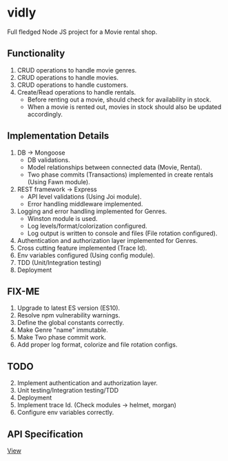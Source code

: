 # vidly
Full fledged Node JS project for a Movie rental shop.

## Functionality
1. CRUD operations to handle movie genres.
2. CRUD operations to handle movies.
3. CRUD operations to handle customers.
4. Create/Read operations to handle rentals.
    - Before renting out a movie, should check for availability in stock.
    - When a movie is rented out, movies in stock should also be updated accordingly.

## Implementation Details
1. DB -> Mongoose
    - DB validations.
    - Model relationships between connected data (Movie, Rental).
    - Two phase commits (Transactions) implemented in create rentals (Using Fawn module).
2. REST framework -> Express
    - API level validations (Using Joi module).
    - Error handling middleware implemented.
3. Logging and error handling implemented for Genres.
    - Winston module is used.
    - Log levels/format/colorization configured.
    - Log output is written to console and files (File rotation configured).
4. Authentication and authorization layer implemented for Genres.
5. Cross cutting feature implemented (Trace Id).
6. Env variables configured (Using config module).
7. TDD (Unit/Integration testing)
8. Deployment

## FIX-ME
1. Upgrade to latest ES version (ES10).
2. Resolve npm vulnerability warnings.
3. Define the global constants correctly.
4. Make Genre "name" immutable.
5. Make Two phase commit work.
6. Add proper log format, colorize and file rotation configs.

## TODO
2. Implement authentication and authorization layer.
3. Unit testing/Integration testing/TDD
4. Deployment
5. Implement trace Id. (Check modules -> helmet, morgan)
6. Configure env variables correctly.

## API Specification

[View](./API_spec.md)